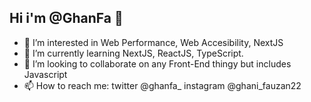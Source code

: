 ## Hi i'm @GhanFa 👋

- 🔭 I’m interested in Web Performance, Web Accesibility, NextJS
- 🌱 I’m currently learning NextJS, ReactJS, TypeScript.
- 👯 I’m looking to collaborate on any Front-End thingy but includes Javascript
- 📫 How to reach me: twitter @ghanfa_ instagram @ghani_fauzan22


